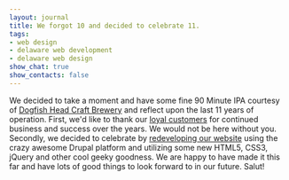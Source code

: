 ```yaml
---
layout: journal
title: We forgot 10 and decided to celebrate 11.
tags: 
- web design
- delaware web development
- delaware web design
show_chat: true
show_contacts: false
---
```


We decided to take a moment and have some fine 90 Minute IPA courtesy of <a href="http://www.dogfish.com" target="_blank">Dogfish Head Craft Brewery</a> and reflect upon the last 11 years of operation. First, we&#39;d like to thank our <a href="/our-work/index.htm" target="_blank">loyal customers</a> for continued business and success over the years. We would not be here without you. Secondly, we decided to celebrate by <a href="http://www.inclind.com">redeveloping our website</a>&nbsp;using the crazy awesome Drupal platform and utilizing some new HTML5, CSS3, jQuery and other cool geeky goodness. We are happy to have made it this far and have lots of good things to look forward to in our future. Salut!